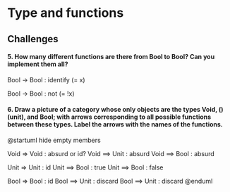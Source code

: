 # Type and functions

## Challenges

#### 5. How many different functions are there from Bool to Bool? Can you implement them all?

Bool → Bool : identify (= x)

Bool →  Bool : not (= !x)

#### 6. Draw a picture of a category whose only objects are the types Void, () (unit), and Bool; with arrows corresponding to all possible functions between these types. Label the arrows with the names of the functions.

@startuml
hide empty members

Void => Void : absurd or id?
Void ==> Unit : absurd
Void ==> Bool : absurd

Unit => Unit : id
Unit ==> Bool : true
Unit ==> Bool : false

Bool => Bool : id
Bool ==> Unit : discard
Bool ==> Unit : discard
@enduml

